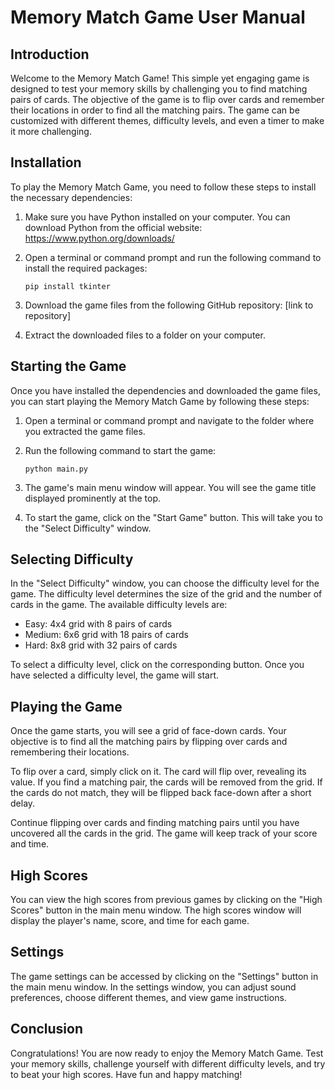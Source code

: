 # Memory Match Game User Manual

## Introduction
Welcome to the Memory Match Game! This simple yet engaging game is designed to test your memory skills by challenging you to find matching pairs of cards. The objective of the game is to flip over cards and remember their locations in order to find all the matching pairs. The game can be customized with different themes, difficulty levels, and even a timer to make it more challenging.

## Installation
To play the Memory Match Game, you need to follow these steps to install the necessary dependencies:

1. Make sure you have Python installed on your computer. You can download Python from the official website: https://www.python.org/downloads/

2. Open a terminal or command prompt and run the following command to install the required packages:
   ```
   pip install tkinter
   ```

3. Download the game files from the following GitHub repository: [link to repository]

4. Extract the downloaded files to a folder on your computer.

## Starting the Game
Once you have installed the dependencies and downloaded the game files, you can start playing the Memory Match Game by following these steps:

1. Open a terminal or command prompt and navigate to the folder where you extracted the game files.

2. Run the following command to start the game:
   ```
   python main.py
   ```

3. The game's main menu window will appear. You will see the game title displayed prominently at the top.

4. To start the game, click on the "Start Game" button. This will take you to the "Select Difficulty" window.

## Selecting Difficulty
In the "Select Difficulty" window, you can choose the difficulty level for the game. The difficulty level determines the size of the grid and the number of cards in the game. The available difficulty levels are:

- Easy: 4x4 grid with 8 pairs of cards
- Medium: 6x6 grid with 18 pairs of cards
- Hard: 8x8 grid with 32 pairs of cards

To select a difficulty level, click on the corresponding button. Once you have selected a difficulty level, the game will start.

## Playing the Game
Once the game starts, you will see a grid of face-down cards. Your objective is to find all the matching pairs by flipping over cards and remembering their locations.

To flip over a card, simply click on it. The card will flip over, revealing its value. If you find a matching pair, the cards will be removed from the grid. If the cards do not match, they will be flipped back face-down after a short delay.

Continue flipping over cards and finding matching pairs until you have uncovered all the cards in the grid. The game will keep track of your score and time.

## High Scores
You can view the high scores from previous games by clicking on the "High Scores" button in the main menu window. The high scores window will display the player's name, score, and time for each game.

## Settings
The game settings can be accessed by clicking on the "Settings" button in the main menu window. In the settings window, you can adjust sound preferences, choose different themes, and view game instructions.

## Conclusion
Congratulations! You are now ready to enjoy the Memory Match Game. Test your memory skills, challenge yourself with different difficulty levels, and try to beat your high scores. Have fun and happy matching!